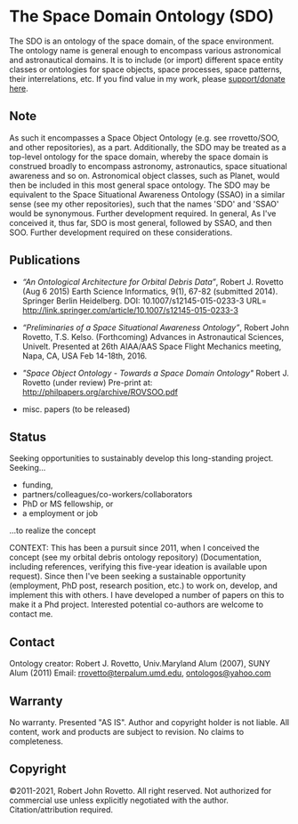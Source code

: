 # The Space Domain Ontology (SDO)

The SDO is an ontology of the space domain, of the space environment. The ontology name is general enough to encompass various astronomical and astronautical domains. It is to include (or import) different space entity classes or ontologies for space objects, space processes, space patterns, their interrelations, etc. If you find value in my work, please [support/donate here](https://gogetfunding.com/creating-meaning-full-space-terminologies-knowledge-models-for-space-safety/).


## Note
As such it encompasses a Space Object Ontology (e.g. see rrovetto/SOO, and other repositories), as a part. 
Additionally, the SDO may be treated as a top-level ontology for the space domain, whereby the space domain is construed broadly to encompass astronomy, astronautics, space situational awareness and so on. Astronomical object classes, such as Planet, would then be included in this most general space ontology. The SDO may be equivalent to the Space Situational Awareness Ontology (SSAO) in a similar sense (see my other repositories), such that the names 'SDO' and 'SSAO' would be synonymous. Further development required. In general, As I've conceived it, thus far, SDO is most general, followed by SSAO, and then SOO. Further development required on these considerations.

## Publications
* _“An Ontological Architecture for Orbital Debris Data”_, Robert J. Rovetto (Aug 6 2015) Earth Science Informatics, 9(1), 67-82 (submitted 2014). Springer Berlin Heidelberg. DOI: 10.1007/s12145-015-0233-3 
URL= http://link.springer.com/article/10.1007/s12145-015-0233-3

* _“Preliminaries of a Space Situational Awareness Ontology”_, Robert John Rovetto, T.S. Kelso. (Forthcoming) Advances in Astronautical Sciences, Univelt. Presented at 26th AIAA/AAS Space Flight Mechanics meeting, Napa, CA, USA Feb 14-18th, 2016.

* _"Space Object Ontology - Towards a Space Domain Ontology"_ Robert J. Rovetto (under review) 
    Pre-print at: http://philpapers.org/archive/ROVSOO.pdf

* misc. papers (to be released)

## Status
Seeking opportunities to sustainably develop this long-standing project. Seeking...
* funding, 
* partners/colleagues/co-workers/collaborators
* PhD or MS fellowship, or 
* a employment or job

...to realize the concept

CONTEXT: This has been a pursuit since 2011, when I conceived the concept (see my orbital debris ontology repository) (Documentation, including references, verifying this five-year ideation is available upon request). Since then I've been seeking a sustainable opportunity (employment, PhD post, research position, etc.) to work on, develop, and implement this with others. I have developed a number of papers on this to make it a Phd project. Interested potential co-authors are welcome to contact me.

## Contact
Ontology creator: Robert J. Rovetto, Univ.Maryland Alum (2007), SUNY Alum (2011)
Email: rrovetto@terpalum.umd.edu, ontologos@yahoo.com

## Warranty
No warranty. Presented "AS IS". Author and copyright holder is not liable.
All content, work and products are subject to revision. No claims to completeness. 

## Copyright
©2011-2021, Robert John Rovetto. All right reserved.
Not authorized for commercial use unless explicitly negotiated with the author. Citation/attribution required.
